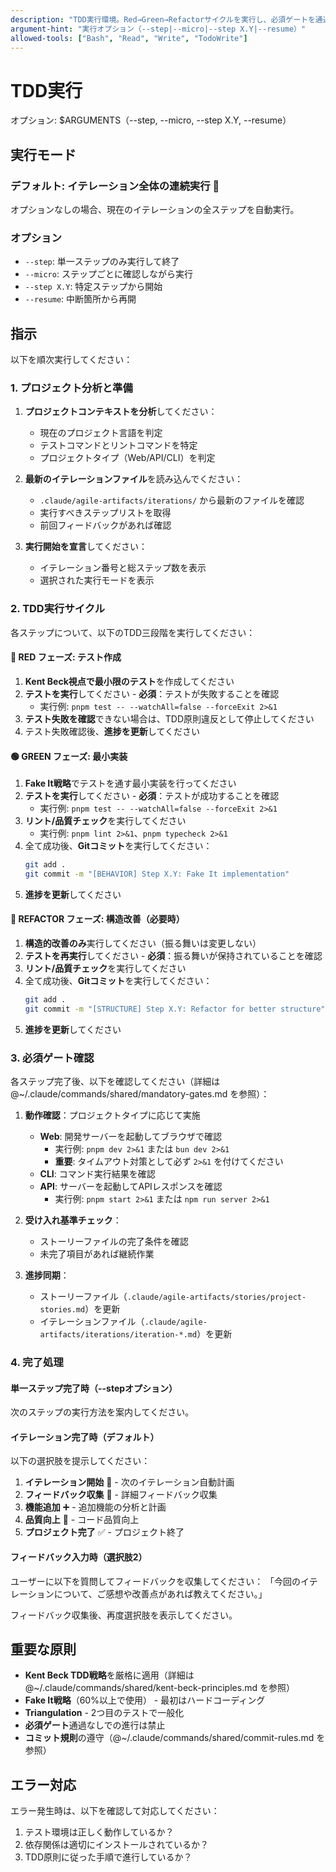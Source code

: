 ```yaml
---
description: "TDD実行環境。Red→Green→Refactorサイクルを実行し、必須ゲートを通過させながら開発を進めます。"
argument-hint: "実行オプション（--step|--micro|--step X.Y|--resume）"
allowed-tools: ["Bash", "Read", "Write", "TodoWrite"]
---
```


# TDD実行

オプション: $ARGUMENTS（--step, --micro, --step X.Y, --resume）

## 実行モード

### デフォルト: イテレーション全体の連続実行 🎯
オプションなしの場合、現在のイテレーションの全ステップを自動実行。

### オプション
- `--step`: 単一ステップのみ実行して終了
- `--micro`: ステップごとに確認しながら実行
- `--step X.Y`: 特定ステップから開始
- `--resume`: 中断箇所から再開

## 指示

以下を順次実行してください：

### 1. プロジェクト分析と準備

1. **プロジェクトコンテキストを分析**してください：
   - 現在のプロジェクト言語を判定
   - テストコマンドとリントコマンドを特定
   - プロジェクトタイプ（Web/API/CLI）を判定

2. **最新のイテレーションファイル**を読み込んでください：
   - `.claude/agile-artifacts/iterations/` から最新のファイルを確認
   - 実行すべきステップリストを取得
   - 前回フィードバックがあれば確認

3. **実行開始を宣言**してください：
   - イテレーション番号と総ステップ数を表示
   - 選択された実行モードを表示

### 2. TDD実行サイクル

各ステップについて、以下のTDD三段階を実行してください：

#### 🔴 RED フェーズ: テスト作成
1. **Kent Beck視点で最小限のテスト**を作成してください
2. **テストを実行**してください - **必須**：テストが失敗することを確認
   - 実行例: `pnpm test -- --watchAll=false --forceExit 2>&1`
3. **テスト失敗を確認**できない場合は、TDD原則違反として停止してください
4. テスト失敗確認後、**進捗を更新**してください

#### 🟢 GREEN フェーズ: 最小実装  
1. **Fake It戦略**でテストを通す最小実装を行ってください
2. **テストを実行**してください - **必須**：テストが成功することを確認
   - 実行例: `pnpm test -- --watchAll=false --forceExit 2>&1`
3. **リント/品質チェック**を実行してください
   - 実行例: `pnpm lint 2>&1`、`pnpm typecheck 2>&1`
4. 全て成功後、**Gitコミット**を実行してください：
   ```bash
   git add .
   git commit -m "[BEHAVIOR] Step X.Y: Fake It implementation"
   ```
5. **進捗を更新**してください

#### 🔵 REFACTOR フェーズ: 構造改善（必要時）
1. **構造的改善のみ**実行してください（振る舞いは変更しない）
2. **テストを再実行**してください - **必須**：振る舞いが保持されていることを確認
3. **リント/品質チェック**を実行してください
4. 全て成功後、**Gitコミット**を実行してください：
   ```bash
   git add .
   git commit -m "[STRUCTURE] Step X.Y: Refactor for better structure"
   ```
5. **進捗を更新**してください

### 3. 必須ゲート確認

各ステップ完了後、以下を確認してください（詳細は @~/.claude/commands/shared/mandatory-gates.md を参照）：

1. **動作確認**：プロジェクトタイプに応じて実施
   - **Web**: 開発サーバーを起動してブラウザで確認
     - 実行例: `pnpm dev 2>&1` または `bun dev 2>&1`
     - **重要**: タイムアウト対策として必ず `2>&1` を付けてください
   - **CLI**: コマンド実行結果を確認  
   - **API**: サーバーを起動してAPIレスポンスを確認
     - 実行例: `pnpm start 2>&1` または `npm run server 2>&1`

2. **受け入れ基準チェック**：
   - ストーリーファイルの完了条件を確認
   - 未完了項目があれば継続作業

3. **進捗同期**：
   - ストーリーファイル（`.claude/agile-artifacts/stories/project-stories.md`）を更新
   - イテレーションファイル（`.claude/agile-artifacts/iterations/iteration-*.md`）を更新

### 4. 完了処理

#### 単一ステップ完了時（--stepオプション）
次のステップの実行方法を案内してください。

#### イテレーション完了時（デフォルト）
以下の選択肢を提示してください：
1. **イテレーション開始** 🚀 - 次のイテレーション自動計画
2. **フィードバック収集** 💭 - 詳細フィードバック収集
3. **機能追加** ➕ - 追加機能の分析と計画
4. **品質向上** 🔧 - コード品質向上
5. **プロジェクト完了** ✅ - プロジェクト終了

#### フィードバック入力時（選択肢2）
ユーザーに以下を質問してフィードバックを収集してください：
「今回のイテレーションについて、ご感想や改善点があれば教えてください。」

フィードバック収集後、再度選択肢を表示してください。

## 重要な原則

- **Kent Beck TDD戦略**を厳格に適用（詳細は @~/.claude/commands/shared/kent-beck-principles.md を参照）
- **Fake It戦略**（60%以上で使用） - 最初はハードコーディング
- **Triangulation** - 2つ目のテストで一般化
- **必須ゲート**通過なしでの進行は禁止
- **コミット規則**の遵守（@~/.claude/commands/shared/commit-rules.md を参照）

## エラー対応

エラー発生時は、以下を確認して対応してください：
1. テスト環境は正しく動作しているか？
2. 依存関係は適切にインストールされているか？
3. TDD原則に従った手順で進行しているか？